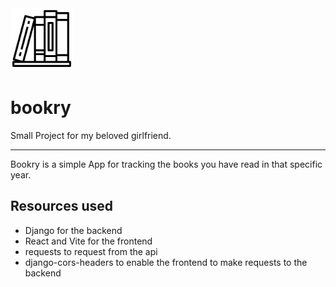 <img alt="bookry" src="assets\images\books.png" width=100>

# bookry 


Small Project for my beloved girlfriend.

---

Bookry is a simple App for tracking the books you have read in that specific year.

## Resources used
* Django for the backend
* React and Vite for the frontend
* requests to request from the api
* django-cors-headers to enable the frontend to make requests to the backend